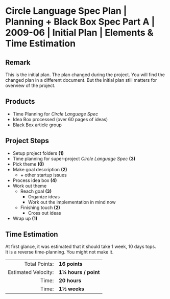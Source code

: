 ﻿Circle Language Spec Plan | Planning + Black Box Spec Part A | 2009-06 | Initial Plan | Elements & Time Estimation
==================================================================================================================


Remark
------

This is the initial plan. The plan changed during the project. You will find the changed plan in a different document. But the initial plan still matters for overview of the project.


Products
---------

- Time Planning for *Circle Language Spec*
- Idea Box processed (over 60 pages of ideas)
- Black Box article group


Project Steps
-------------

- Setup project folders  __(1)__
- Time planning for super-project *Circle Language Spec* __(3)__
- Pick theme  __(0)__
- Make goal description  __(2)__
    - \+ other startup issues
- Process idea box  __(4)__
- Work out theme
    - Reach goal  __(3)__
        - Organize ideas
        - Work out the implementation in mind now
    - Finishing touch  __(2)__
        - Cross out ideas
- Wrap up  __(1)__


Time Estimation
---------------

At first glance, it was estimated that it should take 1 week, 10 days tops.  
It is a reverse time-planning. You might not make it.

|                     |                      |
|--------------------:|:---------------------|
|       Total Points: | __16 points__        |
| Estimated Velocity: | __1¼ hours / point__ |
|               Time: | __20 hours__         |
|               Time: | __1½ weeks__         |